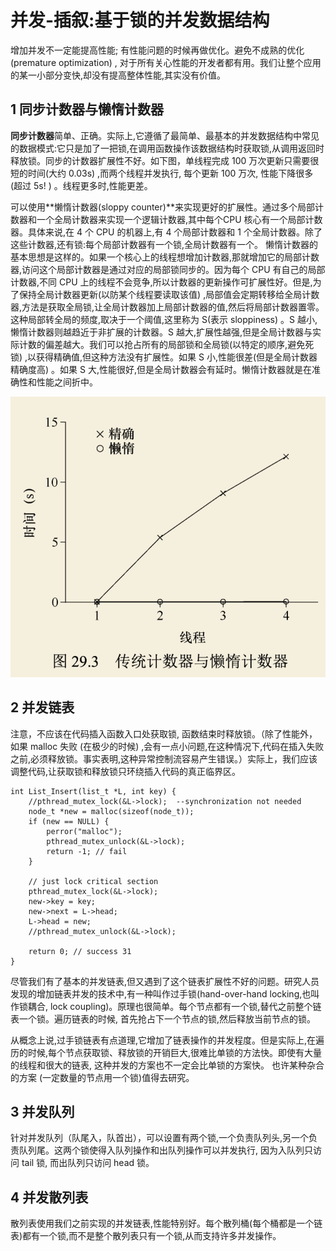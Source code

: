 ﻿# 并发-插叙:基于锁的并发数据结构

增加并发不一定能提高性能; 有性能问题的时候再做优化。避免不成熟的优化(premature optimization) , 对于所有关心性能的开发者都有用。我们让整个应用的某一小部分变快,却没有提高整体性能,其实没有价值。

## 1 同步计数器与懒惰计数器 ##

**同步计数器**简单、正确。实际上,它遵循了最简单、最基本的并发数据结构中常见的数据模式:它只是加了一把锁,在调用函数操作该数据结构时获取锁,从调用返回时释放锁。同步的计数器扩展性不好。如下图，单线程完成 100 万次更新只需要很短的时间(大约 0.03s) ,而两个线程并发执行, 每个更新 100 万次, 性能下降很多 (超过 5s! ) 。线程更多时,性能更差。

可以使用**懒惰计数器(sloppy counter)**来实现更好的扩展性。通过多个局部计数器和一个全局计数器来实现一个逻辑计数器,其中每个CPU 核心有一个局部计数器。具体来说,在 4 个 CPU 的机器上,有 4 个局部计数器和 1 个全局计数器。除了这些计数器,还有锁:每个局部计数器有一个锁,全局计数器有一个。 懒惰计数器的基本思想是这样的。如果一个核心上的线程想增加计数器,那就增加它的局部计数器,访问这个局部计数器是通过对应的局部锁同步的。因为每个 CPU 有自己的局部计数器,不同 CPU 上的线程不会竞争,所以计数器的更新操作可扩展性好。但是,为了保持全局计数器更新(以防某个线程要读取该值) ,局部值会定期转移给全局计数器,方法是获取全局锁,让全局计数器加上局部计数器的值,然后将局部计数器置零。 这种局部转全局的频度,取决于一个阈值,这里称为 S(表示 sloppiness) 。S 越小,懒惰计数器则越趋近于非扩展的计数器。S 越大,扩展性越强,但是全局计数器与实际计数的偏差越大。我们可以抢占所有的局部锁和全局锁(以特定的顺序,避免死锁) ,以获得精确值,但这种方法没有扩展性。如果 S 小,性能很差(但是全局计数器精确度高) 。如果 S 大,性能很好,但是全局计数器会有延时。懒惰计数器就是在准确性和性能之间折中。

![](https://raw.githubusercontent.com/yixy4app/images/picgo/202209102133938.png)

## 2 并发链表 ##

注意，不应该在代码插入函数入口处获取锁, 函数结束时释放锁。（除了性能外，如果 malloc 失败 (在极少的时候) ,会有一点小问题,在这种情况下,代码在插入失败之前,必须释放锁。事实表明,这种异常控制流容易产生错误。）实际上，我们应该调整代码,让获取锁和释放锁只环绕插入代码的真正临界区。


```
int List_Insert(list_t *L, int key) { 
	//pthread_mutex_lock(&L->lock);  --synchronization not needed
	node_t *new = malloc(sizeof(node_t));
	if (new == NULL) {
		perror("malloc");
		pthread_mutex_unlock(&L->lock);
		return -1; // fail
	}

	// just lock critical section
	pthread_mutex_lock(&L->lock);  
	new->key = key;
	new->next = L->head;
	L->head = new;
	//pthread_mutex_unlock(&L->lock); 

	return 0; // success 31   
}
```

尽管我们有了基本的并发链表,但又遇到了这个链表扩展性不好的问题。研究人员发现的增加链表并发的技术中,有一种叫作过手锁(hand-over-hand locking,也叫作锁耦合, lock coupling)。原理也很简单。每个节点都有一个锁,替代之前整个链表一个锁。遍历链表的时候, 首先抢占下一个节点的锁,然后释放当前节点的锁。

从概念上说,过手锁链表有点道理,它增加了链表操作的并发程度。但是实际上,在遍历的时候,每个节点获取锁、释放锁的开销巨大,很难比单锁的方法快。即使有大量的线程和很大的链表, 这种并发的方案也不一定会比单锁的方案快。 也许某种杂合的方案 (一定数量的节点用一个锁)值得去研究。

## 3 并发队列 ##

针对并发队列（队尾入，队首出），可以设置有两个锁,一个负责队列头,另一个负责队列尾。这两个锁使得入队列操作和出队列操作可以并发执行, 因为入队列只访问 tail 锁, 而出队列只访问 head 锁。

## 4 并发散列表 ##

散列表使用我们之前实现的并发链表,性能特别好。每个散列桶(每个桶都是一个链表)都有一个锁,而不是整个散列表只有一个锁,从而支持许多并发操作。
